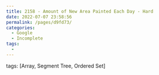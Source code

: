 ```yaml
---
title: 2158 - Amount of New Area Painted Each Day - Hard
date: 2022-07-07 23:58:56
permalink: /pages/d9fd73/
categories:
  - Google
  - Incomplete
tags:
  - 
---
```

tags: [Array, Segment Tree, Ordered Set]